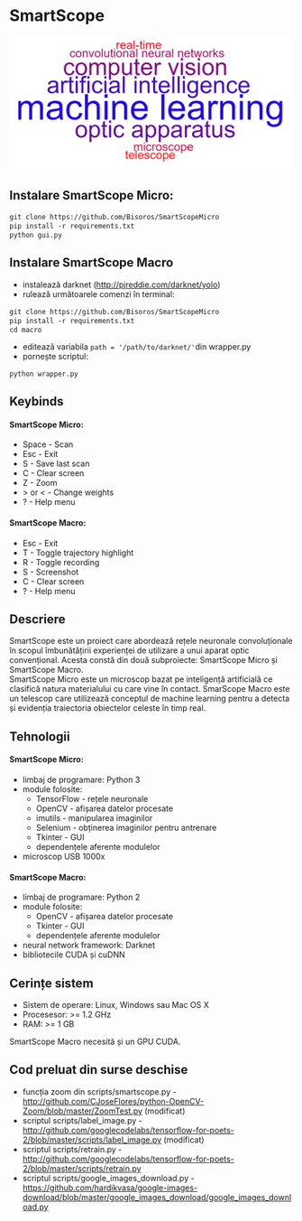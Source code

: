 # SmartScope
![Word cloud](sprites/wordcloud.png)

## Instalare SmartScope Micro:
```
git clone https://github.com/Bisoros/SmartScopeMicro
pip install -r requirements.txt
python gui.py
```

## Instalare SmartScope Macro
- instalează darknet (http://pjreddie.com/darknet/yolo)
- rulează următoarele comenzi în terminal:
```
git clone https://github.com/Bisoros/SmartScopeMicro
pip install -r requirements.txt
cd macro
```
- editează variabila `path = '/path/to/darknet/'`din wrapper.py
- pornește scriptul:
```
python wrapper.py
```
## Keybinds
#### SmartScope Micro:
- Space - Scan
- Esc - Exit
- S - Save last scan
- C - Clear screen
- Z - Zoom
- \> or < - Change weights
- ? - Help menu

#### SmartScope Macro:
- Esc - Exit
- T - Toggle trajectory highlight
- R - Toggle recording
- S - Screenshot
- C - Clear screen
- ? - Help menu

## Descriere
SmartScope este un proiect care abordează rețele neuronale convoluționale în scopul îmbunătățirii experienței de utilizare a unui aparat optic convențional. Acesta constă din două subproiecte: SmartScope Micro și SmartScope Macro. \
SmartScope Micro este un microscop bazat pe inteligență artificială ce clasifică natura materialului cu care vine în contact. SmarScope Macro este un telescop care utilizează conceptul de machine learning  pentru a detecta și evidenția traiectoria obiectelor celeste în timp real.

## Tehnologii
#### SmartScope Micro:
- limbaj de programare: Python 3
- module folosite:
  - TensorFlow - rețele neuronale
  - OpenCV - afișarea datelor procesate
  - imutils - manipularea imaginilor
  - Selenium - obținerea imaginilor pentru antrenare
  - Tkinter - GUI
  - dependențele aferente modulelor
- microscop USB 1000x

#### SmartScope Macro:
- limbaj de programare: Python 2
- module folosite:
  - OpenCV - afișarea datelor procesate
  - Tkinter - GUI
  - dependențele aferente modulelor
- neural network framework: Darknet
- bibliotecile CUDA și cuDNN

## Cerințe sistem
- Sistem de operare: Linux, Windows sau Mac OS X
- Procesesor: >= 1.2 GHz
- RAM: >= 1 GB

SmartScope Macro necesită și un GPU CUDA.

## Cod preluat din surse deschise
- funcția zoom din scripts/smartscope.py - http://github.com/CJoseFlores/python-OpenCV-Zoom/blob/master/ZoomTest.py (modificat)
- scriptul scripts/label_image.py - http://github.com/googlecodelabs/tensorflow-for-poets-2/blob/master/scripts/label_image.py (modificat)
- scriptul scripts/retrain.py - http://github.com/googlecodelabs/tensorflow-for-poets-2/blob/master/scripts/retrain.py
- scriptul scripts/google_images_download.py - https://github.com/hardikvasa/google-images-download/blob/master/google_images_download/google_images_download.py
